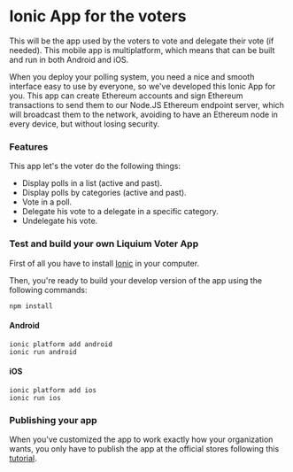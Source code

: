 # Ionic App for the voters
This will be the app used by the voters to vote and delegate their vote (if needed). This mobile app is multiplatform, which means that can be built and run in both Android and iOS.

When you deploy your polling system, you need a nice and smooth interface easy to use by everyone, so we've developed this Ionic App for you. This app can create Ethereum accounts and sign Ethereum transactions to send them to our Node.JS Ethereum endpoint server, which will broadcast them to the network, avoiding to have an Ethereum node in every device, but without losing security.

### Features
This app let's the voter do the following things:
- Display polls in a list (active and past).
- Display polls by categories (active and past).
- Vote in a poll.
- Delegate his vote to a delegate in a specific category.
- Undelegate his vote.

### Test and build your own Liquium Voter App
First of all you have to install [Ionic](https://ionicframework.com/getting-started/) in your computer.

Then, you're ready to build your develop version of the app using the following commands:

```
npm install
```

#### Android

```
ionic platform add android
ionic run android
```

#### iOS

```
ionic platform add ios
ionic run ios
```

### Publishing your app
When you've customized the app to work exactly how your organization wants, you only have to publish the app at the official stores following this [tutorial](https://ionicframework.com/docs/guide/publishing.html).
